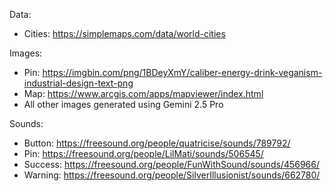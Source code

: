 Data:
- Cities: https://simplemaps.com/data/world-cities

Images:
- Pin: https://imgbin.com/png/1BDeyXmY/caliber-energy-drink-veganism-industrial-design-text-png
- Map: https://www.arcgis.com/apps/mapviewer/index.html
- All other images generated using Gemini 2.5 Pro

Sounds:
- Button: https://freesound.org/people/quatricise/sounds/789792/
- Pin: https://freesound.org/people/LilMati/sounds/506545/
- Success: https://freesound.org/people/FunWithSound/sounds/456966/
- Warning: https://freesound.org/people/SilverIllusionist/sounds/662780/
